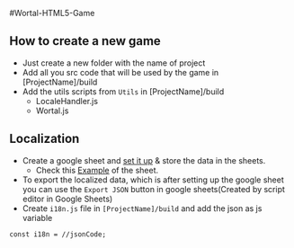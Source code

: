 #Wortal-HTML5-Game


## How to create a new game
- Just create a new folder with the name of project
- Add all you src code that will be used by the game in [ProjectName]/build
- Add the utils scripts from `Utils` in [ProjectName]/build
  - LocaleHandler.js
  - Wortal.js

## Localization

- Create a google sheet and [set it up](http://blog.pamelafox.org/2013/06/exporting-google-spreadsheet-as-json.html) & store the data in the sheets.
  - Check this [Example](https://docs.google.com/spreadsheets/d/1Hrus3NYvwjRRtNYygGNIJmj_5-cwJG9ta1iB-l6LrM8/edit?usp=sharing) of the sheet.
- To export the localized data, which is after setting up the google sheet you can use the `Export JSON` button in google sheets(Created by script editor in Google Sheets)
- Create `i18n.js` file in `[ProjectName]/build` and add the json as js variable 
```
const i18n = //jsonCode;
```